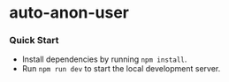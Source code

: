 # auto-anon-user

### Quick Start
* Install dependencies by running `npm install`.
* Run `npm run dev` to start the local development server.

<br />